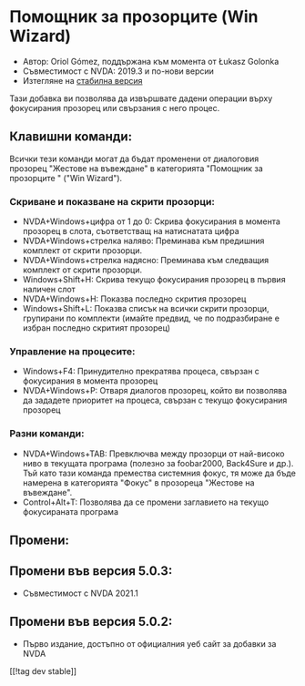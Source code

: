 # Помощник за прозорците (Win Wizard) #

* Автор: Oriol Gómez, поддържана към момента от Łukasz Golonka
* Съвместимост с NVDA: 2019.3 и по-нови версии
* Изтегляне на [стабилна версия][1]

Тази добавка ви позволява да извършвате дадени операции върху фокусирания
прозорец или свързания с него процес.

## Клавишни команди:
Всички тези команди могат да бъдат променени от диалоговия прозорец "Жестове
на въвеждане" в категорията "Помощник за прозорците " ("Win Wizard").
### Скриване и показване на скрити прозорци:
* NVDA+Windows+цифра от 1 до 0: Скрива фокусирания в момента прозорец в
  слота, съответстващ на натиснатата цифра
* NVDA+Windows+стрелка наляво: Преминава към предишния комплект от скрити
  прозорци.
* NVDA+Windows+стрелка надясно: Преминава към следващия комплект от скрити
  прозорци.
* Windows+Shift+H: Скрива текущо фокусирания прозорец в първия наличен слот
* NVDA+Windows+H: Показва последно скрития прозорец
* Windows+Shift+L: Показва списък на всички скрити прозорци, групирани по
  комплекти (имайте предвид, че по подразбиране е избран последно скритият
  прозорец)

### Управление на процесите:
* Windows+F4: Принудително прекратява процеса, свързан с фокусирания в
  момента прозорец
* NVDA+Windows+P: Отваря диалогов прозорец, който ви позволява да зададете
  приоритет на процеса, свързан с текущо фокусирания прозорец

### Разни команди:
* NVDA+Windows+TAB: Превключва между прозорци от най-високо ниво в текущата
  програма (полезно за foobar2000, Back4Sure и др.). Тъй като тази команда
  премества системния фокус, тя може да бъде намерена в категорията "Фокус"
  в прозореца "Жестове на въвеждане".
* Control+Alt+T: Позволява да се промени заглавието на текущо фокусираната
  програма

## Промени:

## Промени във версия 5.0.3:

* Съвместимост с NVDA 2021.1

## Промени във версия 5.0.2:

- Първо издание, достъпно от официалния уеб сайт за добавки за NVDA

[[!tag dev stable]]

[1]: https://addons.nvda-project.org/files/get.php?file=winwizard
